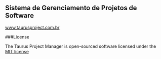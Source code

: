 ## Sistema de Gerenciamento de Projetos de Software

www.taurusproject.com.br

###License

The Taurus Project Manager is open-sourced software licensed under the [MIT license](http://opensource.org/licenses/MIT)
